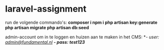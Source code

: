 # laravel-assignment

run de volgende commando's:
**composer i
npm i
php artisan key:generate
php artisan migrate
php artisan db:seed**

admin-account om in te loggen en huizen aan te maken in het CMS:
**- user: admin@fundamental.nl
**- pass: test123***
